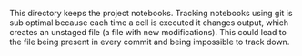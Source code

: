 This directory keeps the project notebooks. Tracking notebooks
using git is sub optimal because each time a cell is executed
it changes output, which creates an unstaged file (a file with
new modifications). This could lead to the file being present in
every commit and being impossible to track down.
